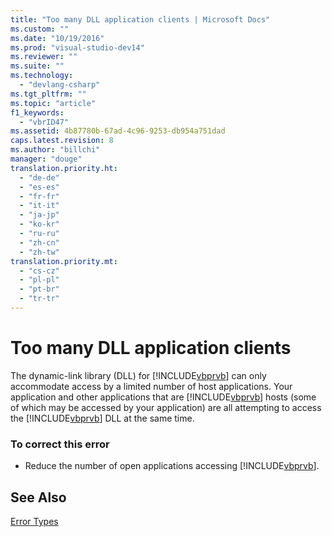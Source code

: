 ```yaml
---
title: "Too many DLL application clients | Microsoft Docs"
ms.custom: ""
ms.date: "10/19/2016"
ms.prod: "visual-studio-dev14"
ms.reviewer: ""
ms.suite: ""
ms.technology: 
  - "devlang-csharp"
ms.tgt_pltfrm: ""
ms.topic: "article"
f1_keywords: 
  - "vbrID47"
ms.assetid: 4b87780b-67ad-4c96-9253-db954a751dad
caps.latest.revision: 8
ms.author: "billchi"
manager: "douge"
translation.priority.ht: 
  - "de-de"
  - "es-es"
  - "fr-fr"
  - "it-it"
  - "ja-jp"
  - "ko-kr"
  - "ru-ru"
  - "zh-cn"
  - "zh-tw"
translation.priority.mt: 
  - "cs-cz"
  - "pl-pl"
  - "pt-br"
  - "tr-tr"
---
```

# Too many DLL application clients
The dynamic-link library (DLL) for [!INCLUDE[vbprvb](../code-quality/includes/vbprvb_md.md)] can only accommodate access by a limited number of host applications. Your application and other applications that are [!INCLUDE[vbprvb](../code-quality/includes/vbprvb_md.md)] hosts (some of which may be accessed by your application) are all attempting to access the [!INCLUDE[vbprvb](../code-quality/includes/vbprvb_md.md)] DLL at the same time.  
  
### To correct this error  
  
-   Reduce the number of open applications accessing [!INCLUDE[vbprvb](../code-quality/includes/vbprvb_md.md)].  
  
## See Also  
 [Error Types](../Topic/Error%20Types%20\(Visual%20Basic\).md)